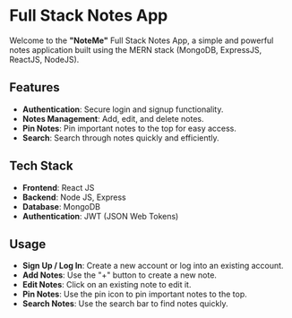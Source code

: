 # Full Stack Notes App

Welcome to the **"NoteMe"** 
Full Stack Notes App, a simple and powerful notes application built using the MERN stack (MongoDB, ExpressJS, ReactJS, NodeJS).

## Features

  - **Authentication**: Secure login and signup functionality.
  - **Notes Management**: Add, edit, and delete notes.
  - **Pin Notes**: Pin important notes to the top for easy access.
  - **Search**: Search through notes quickly and efficiently.

## Tech Stack

  - **Frontend**: React JS
  - **Backend**: Node JS, Express
  - **Database**: MongoDB
  - **Authentication**: JWT (JSON Web Tokens)

## Usage

  - **Sign Up / Log In**: Create a new account or log into an existing account.
  - **Add Notes**: Use the "+" button to create a new note.
  - **Edit Notes**: Click on an existing note to edit it.
  - **Pin Notes**: Use the pin icon to pin important notes to the top.
  - **Search Notes**: Use the search bar to find notes quickly.
